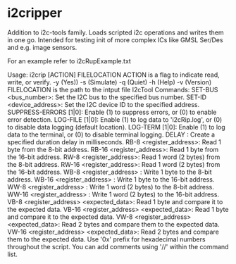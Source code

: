 # i2cripper
Addition to i2c-tools family. Loads scripted i2c operations and writes them in one go. Intended for testing init of more complex ICs like GMSL Ser/Des and e.g. image sensors.

For an example refer to i2cRupExample.txt

Usage: i2crip [ACTION] FILELOCATION
  ACTION is a flag to indicate read, write, or verify.
    -y (Yes))
    -s (Simulate)
    -q (Quiet)
    -h (Help)
    -v (Version)
  FILELOCATION is the path to the intput file
I2cTool Commands:
  SET-BUS <bus_number>: Set the I2C bus to the specified bus number.
  SET-ID <device_address>: Set the I2C device ID to the specified address.
  SUPPRESS-ERRORS [1|0]: Enable (1) to suppress errors, or (0) to enable error detection.
  LOG-FILE [1|0]: Enable (1) to log data to 'i2cRip.log', or (0) to disable data logging (default location).
  LOG-TERM [1|0]: Enable (1) to log data to the terminal, or (0) to disable terminal logging.
  DELAY <milliseconds>: Create a specified duration delay in milliseconds.
  RB-8 <register_address>: Read 1 byte from the 8-bit address.
  RB-16 <register_address>: Read 1 byte from the 16-bit address.
  RW-8 <register_address>: Read 1 word (2 bytes) from the 8-bit address.
  RW-16 <register_address>: Read 1 word (2 bytes) from the 16-bit address.
  WB-8 <register_address> <data>: Write 1 byte to the 8-bit address.
  WB-16 <register_address> <data>: Write 1 byte to the 16-bit address.
  WW-8 <register_address> <data>: Write 1 word (2 bytes) to the 8-bit address.
  WW-16 <register_address> <data>: Write 1 word (2 bytes) to the 16-bit address.
  VB-8 <register_address> <expected_data>: Read 1 byte and compare it to the expected data.
  VB-16 <register_address> <expected_data>: Read 1 byte and compare it to the expected data.
  VW-8 <register_address> <expected_data>: Read 2 bytes and compare them to the expected data.
  VW-16 <register_address> <expected_data>: Read 2 bytes and compare them to the expected data.
  Use '0x' prefix for hexadecimal numbers throughout the script.
  You can add comments using '//' within the command list.